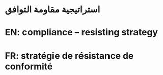 # استراتيجية مقاومة التوافق

# EN: compliance – resisting strategy

# FR: stratégie de résistance de conformité
